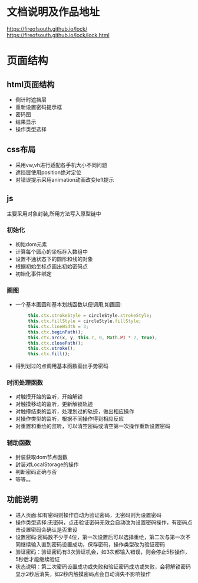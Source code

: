 # 文档说明及作品地址  
https://fireofsouth.github.io/lock/  
https://fireofsouth.github.io/lock/lock.html  
# 页面结构  
## html页面结构    
- 倒计时遮挡层  
- 重新设置密码提示框  
- 密码图  
- 结果显示  
- 操作类型选择  
## css布局  
- 采用vw,vh进行适配各手机大小不同问题  
- 遮挡层使用position绝对定位  
- 对错误提示采用animation动画改变left提示  
## js  
主要采用对象封装,所用方法写入原型链中  
### 初始化  
- 初始dom元素
- 计算每个圆心的坐标存入数组中  
- 设置不通状态下的圆形和线的对象  
- 根据初始坐标点画出初始密码点  
- 初始化事件绑定  
### 画图  
- 一个基本画圆和基本划线函数以便调用,如画圆:  
```javascript  
        this.ctx.strokeStyle = circleStyle.strokeStyle;
        this.ctx.fillStyle = circleStyle.fillStyle;
        this.ctx.lineWidth = 3;
        this.ctx.beginPath();
        this.ctx.arc(x, y, this.r, 0, Math.PI * 2, true);
        this.ctx.closePath();
        this.ctx.stroke();
        this.ctx.fill();
```  

- 得到划过的点调用基本函数画出手势密码
### 时间处理函数  
- 对触摸开始的监听，开始解锁  
- 对触摸移动的监听，更新解锁轨迹  
- 对触摸结束的监听，处理划过的轨迹，做出相应操作  
- 对操作类型的监听，根据不同操作得到相应反应  
- 对重置和重绘的监听，可以清空密码或清空第一次操作重新设置密码  
### 辅助函数  
- 封装获取dom节点函数  
- 封装对LocalStorage的操作  
- 判断密码正确与否  
- 等等。。
## 功能说明  
- 进入页面:如有密码则操作自动为验证密码，无密码则为设置密码  
- 操作类型选择:无密码，点击验证密码无效会自动改为设置密码操作，有密码点击设置密码会确认是否重设  
- 设置密码:密码数不少于4位，第一次设置后可以选择重绘，第二次与第一次不同继续输入直到密码设置成功，保存密码，操作类型改为验证密码  
- 验证密码：验证密码有3次验证机会，如3次都输入错误，则会停止5秒操作，5秒后才能继续验证  
- 状态说明：第二次密码设置成功或失败和验证密码成功或失败，会将解锁密码显示2秒后消失，如2秒内触摸密码点会自动消失不影响操作  




